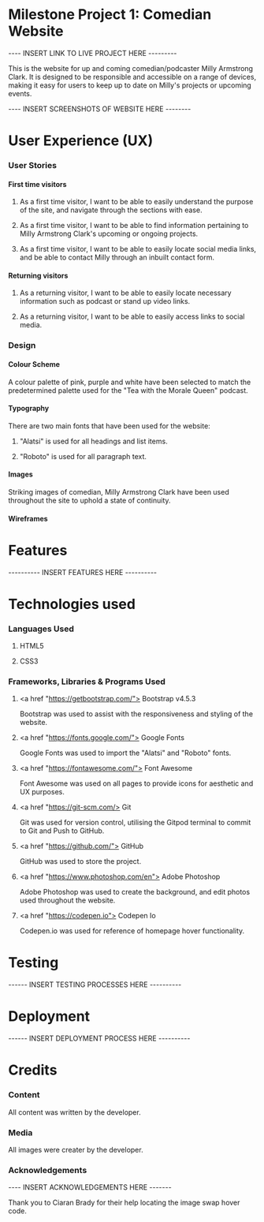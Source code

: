 # Milestone Project 1: Comedian Website

---- INSERT LINK TO LIVE PROJECT HERE ---------

This is the website for up and coming comedian/podcaster Milly Armstrong Clark. It is designed to be responsible and accessible on a range of devices, 
making it easy for users to keep up to date on Milly's projects or upcoming events.

---- INSERT SCREENSHOTS OF WEBSITE HERE --------


# User Experience (UX)

<h3>User Stories</h3>

<h4>First time visitors</h4>

1. As a first time visitor, I want to be able to easily understand the purpose of the site, and navigate through the sections with ease.

2. As a first time visitor, I want to be able to find information pertaining to Milly Armstrong Clark's upcoming or ongoing projects.

3. As a first time visitor, I want to be able to easily locate social media links, and be able to contact Milly through an inbuilt contact form.


<h4>Returning visitors</h4>

1. As a returning visitor, I want to be able to easily locate necessary information such as podcast or stand up video links.

2. As a returning visitor, I want to be able to easily access links to social media.


<h3>Design</h3>

<h4>Colour Scheme</h4>
A colour palette of pink, purple and white have been selected to match the predetermined palette used for the "Tea with the Morale Queen" podcast.

<h4>Typography</h4>
There are two main fonts that have been used for the website:

1. "Alatsi" is used for all headings and list items.

2. "Roboto" is used for all paragraph text.

<h4>Images</h4>
Striking images of comedian, Milly Armstrong Clark have been used throughout the site to uphold a state of continuity.

<h4>Wireframes</h4>


# Features

  ----------  INSERT FEATURES HERE ----------

# Technologies used

<h3>Languages Used</h3>

1. HTML5

2. CSS3

<h3>Frameworks, Libraries & Programs Used</h3>

1. <a href "https://getbootstrap.com/"> Bootstrap v4.5.3 </a>
    
    Bootstrap was used to assist with the responsiveness and styling of the website.

2. <a href "https://fonts.google.com/"> Google Fonts </a>
    
    Google Fonts was used to import the "Alatsi" and "Roboto" fonts.

3. <a href "https://fontawesome.com/"> Font Awesome </a>
    
    Font Awesome was used on all pages to provide icons for aesthetic and UX purposes.

4. <a href "https://git-scm.com/> Git </a>
    
    Git was used for version control, utilising the Gitpod terminal to commit to Git and Push to GitHub.

5. <a href "https://github.com/"> GitHub </a>
    
    GitHub was used to store the project.

6. <a href "https://www.photoshop.com/en"> Adobe Photoshop </a>
    
    Adobe Photoshop was used to create the background, and edit photos used throughout the website.

7. <a href "https://codepen.io"> Codepen Io </a>

    Codepen.io was used for reference of homepage hover functionality.

# Testing

------ INSERT TESTING PROCESSES HERE ----------


# Deployment

------ INSERT DEPLOYMENT PROCESS HERE ----------


# Credits

<h3>Content</h3>

All content was written by the developer.


<h3>Media</h3>

All images were creater by the developer.


<h3>Acknowledgements</h3>

---- INSERT ACKNOWLEDGEMENTS HERE -------

Thank you to Ciaran Brady for their help locating the image swap hover code.